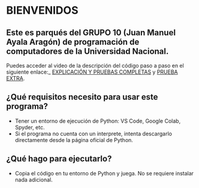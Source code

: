 # **BIENVENIDOS**

## Este es parqués del GRUPO 10 (Juan Manuel Ayala Aragón) de programación de computadores de la Universidad Nacional. 

Puedes acceder al video de la descripción del código paso a paso en el siguiente enlace:_ [EXPLICACIÓN Y PRUEBAS COMPLETAS](https://youtu.be/5wr7Innhu74?si=OrouV24SvSqm2q15)
y [PRUEBA EXTRA](https://youtu.be/jsK8LD7C_uI?si=AtHITb2my54hhNo2).
## ¿Qué requisitos necesito para usar este programa?
- Tener un entorno de ejecución de Python: VS Code, Google Colab, Spyder, etc.
- Si el programa no cuenta con un interprete, intenta descargarlo directamente desde la página oficial de Python.
## ¿Qué hago para ejecutarlo?
- Copia el código en tu entorno de Python y juega. No se requiere instalar nada adicional.

